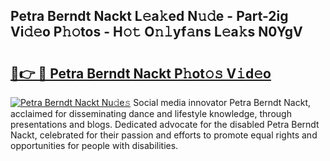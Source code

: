 ## Petra Berndt Nackt L𝚎a𝚔ed N𝚞𝚍e - Part-2ig Vi𝚍𝚎o P𝚑𝚘tos - H𝚘𝚝 O𝚗𝚕yf𝚊ns L𝚎a𝚔s N0YgV

# <h2><a href="http://kf15ms.oniu.top/?m=Petra+Berndt+Nackt">🔗👉 🔴 Petra Berndt Nackt P𝚑ot𝚘𝚜 V𝚒d𝚎o</a></h2>

[![Petra Berndt Nackt Nu𝚍e𝚜](https://i.imgur.com/0qMVB7G.gif)](http://kf15ms.oniu.top/?m=Petra+Berndt+Nackt)
Social media innovator Petra Berndt Nackt, acclaimed for disseminating dance and lifestyle knowledge, through presentations and blogs. Dedicated advocate for the disabled Petra Berndt Nackt, celebrated for their passion and efforts to promote equal rights and opportunities for people with disabilities.  
